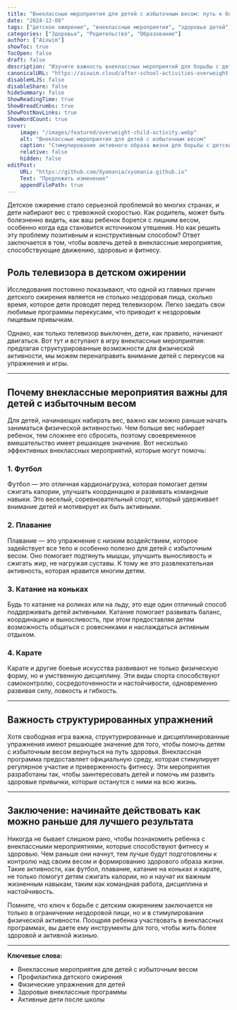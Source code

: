 ```yaml
---
title: "Внеклассные мероприятия для детей с избыточным весом: путь к более здоровой жизни"
date: "2024-12-08"
tags: ["детское ожирение", "внеклассные мероприятия", "здоровье детей", "активные дети", "дети с избыточным весом"]
categories: ["Здоровье", "Родительство", "Образование"]
author: ["Aixwim"]
showToc: true
TocOpen: false
draft: false
description: "Изучите важность внеклассных мероприятий для борьбы с детским ожирением. Узнайте, как спорт и физические упражнения помогают детям с избыточным весом оставаться активными и здоровыми."
canonicalURL: "https://aixwim.cloud/after-school-activities-overweight-kids"
disableHLJS: false
disableShare: false
hideSummary: false
ShowReadingTime: true
ShowBreadCrumbs: true
ShowPostNavLinks: true
ShowWordCount: true
cover:
    image: "/images/featured/overweight-child-activity.webp"
    alt: "Внеклассные мероприятия для детей с избыточным весом"
    caption: "Стимулирование активного образа жизни для борьбы с детским ожирением"
    relative: false
    hidden: false
editPost:
    URL: "https://github.com/Xyomania/xyomania.github.io"
    Text: "Предложить изменения"
    appendFilePath: true
---
```


Детское ожирение стало серьезной проблемой во многих странах, и дети набирают вес с тревожной скоростью. Как родитель, может быть болезненно видеть, как ваш ребенок борется с лишним весом, особенно когда еда становится источником утешения. Но как решить эту проблему позитивным и конструктивным способом? Ответ заключается в том, чтобы вовлечь детей в внеклассные мероприятия, способствующие движению, здоровью и фитнесу.

<!--more-->

## Роль телевизора в детском ожирении

Исследования постоянно показывают, что одной из главных причин детского ожирения является не столько нездоровая пища, сколько время, которое дети проводят перед телевизором. Легко заедать свои любимые программы перекусами, что приводит к нездоровым пищевым привычкам.

Однако, как только телевизор выключен, дети, как правило, начинают двигаться. Вот тут и вступают в игру внеклассные мероприятия: предлагая структурированные возможности для физической активности, мы можем перенаправить внимание детей с перекусов на упражнения и игры.

---

## Почему внеклассные мероприятия важны для детей с избыточным весом

Для детей, начинающих набирать вес, важно как можно раньше начать заниматься физической активностью. Чем больше вес набирает ребенок, тем сложнее его сбросить, поэтому своевременное вмешательство имеет решающее значение. Вот несколько эффективных внеклассных мероприятий, которые могут помочь:

### 1. **Футбол**
Футбол — это отличная кардионагрузка, которая помогает детям сжигать калории, улучшать координацию и развивать командные навыки. Это веселый, соревновательный спорт, который удерживает внимание детей и мотивирует их быть активными.

### 2. **Плавание**
Плавание — это упражнение с низким воздействием, которое задействует все тело и особенно полезно для детей с избыточным весом. Оно помогает подтянуть мышцы, улучшить выносливость и сжигать жир, не нагружая суставы. К тому же это развлекательная активность, которая нравится многим детям.

### 3. **Катание на коньках**
Будь то катание на роликах или на льду, это еще один отличный способ поддерживать детей активными. Катание помогает развивать баланс, координацию и выносливость, при этом предоставляя детям возможность общаться с ровесниками и наслаждаться активным отдыхом.

### 4. **Карате**
Карате и другие боевые искусства развивают не только физическую форму, но и умственную дисциплину. Эти виды спорта способствуют самоконтролю, сосредоточенности и настойчивости, одновременно развивая силу, ловкость и гибкость.

---

## Важность структурированных упражнений

Хотя свободная игра важна, структурированные и дисциплинированные упражнения имеют решающее значение для того, чтобы помочь детям с избыточным весом вернуться на путь здоровья. Внеклассная программа предоставляет официальную среду, которая стимулирует регулярное участие и приверженность фитнесу. Эти мероприятия разработаны так, чтобы заинтересовать детей и помочь им развить здоровые привычки, которые останутся с ними на всю жизнь.

---

## Заключение: начинайте действовать как можно раньше для лучшего результата

Никогда не бывает слишком рано, чтобы познакомить ребенка с внеклассными мероприятиями, которые способствуют фитнесу и здоровью. Чем раньше они начнут, тем лучше будут подготовлены к контролю над своим весом и формированию здорового образа жизни. Такие активности, как футбол, плавание, катание на коньках и карате, не только помогут детям сжигать калории, но и научат их важным жизненным навыкам, таким как командная работа, дисциплина и настойчивость.

Помните, что ключ к борьбе с детским ожирением заключается не только в ограничении нездоровой пищи, но и в стимулировании физической активности. Поощряя ребенка участвовать в внеклассных программах, вы даете ему инструменты для того, чтобы жить более здоровой и активной жизнью.

---

**Ключевые слова:**
- Внеклассные мероприятия для детей с избыточным весом
- Профилактика детского ожирения
- Физические упражнения для детей
- Здоровые внеклассные программы
- Активные дети после школы
